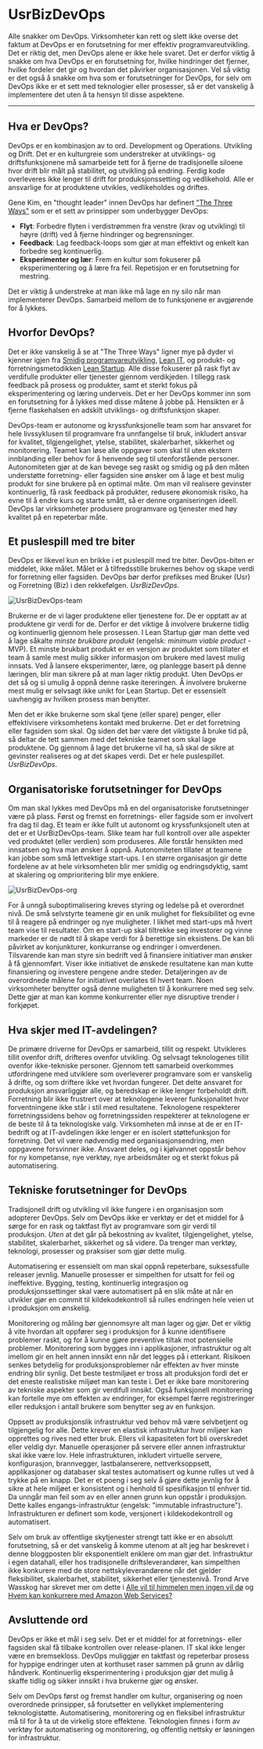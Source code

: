 # UsrBizDevOps

Alle snakker om DevOps. Virksomheter kan rett og slett ikke overse det faktum at DevOps er en forutsetning for mer effektiv programvareutvikling. Det er riktig det, men DevOps alene er ikke hele svaret. Det er derfor viktig å snakke om hva DevOps er en forutsetning for, hvilke hindringer det fjerner, hvilke fordeler det gir og hvordan det påvirker organisasjonen. Vel så viktig er det også å snakke om hva som er forutsetninger for DevOps, for selv om DevOps ikke er et sett med teknologier eller prosesser, så er det vanskelig å implementere det uten å ta hensyn til disse aspektene.

---

## Hva er DevOps?
DevOps er en kombinasjon av to ord. Development og Operations. Utvikling og Drift. Det er en kulturgreie som understreker at utviklings- og driftsfunksjonene må samarbeide tett for å fjerne de tradisjonelle siloene hvor drift blir målt på stabilitet, og utvikling på endring. Ferdig kode overleveres ikke lenger til drift for produksjonssetting og vedlikehold. Alle er ansvarlige for at produktene utvikles, vedlikeholdes og driftes.

Gene Kim, en "thought leader" innen DevOps har definert ["The Three Ways"](http://itrevolution.com/the-three-ways-principles-underpinning-devops/) som er et sett av prinsipper som underbygger DevOps:

  * **Flyt**: Forbedre flyten i verdistrømmen fra venstre (krav og utvikling) til høyre (drift) ved å fjerne hindringer og begrensninger.
  * **Feedback**: Lag feedback-loops som gjør at man effektivt og enkelt kan forbedre seg kontinuerlig.
  * **Eksperimenter og lær**: Frem en kultur som fokuserer på eksperimentering og å lære fra feil. Repetisjon er en forutsetning for mestring.

Det er viktig å understreke at man ikke må lage en ny silo når man implementerer DevOps. Samarbeid mellom de to funksjonene er avgjørende for å lykkes.

## Hvorfor DevOps?
Det er ikke vanskelig å se at "The Three Ways" ligner mye på dyder vi kjenner igjen fra [Smidig programvareutvikling](http://www.agilemanifesto.org/iso/no/), [Lean IT](https://en.wikipedia.org/wiki/Lean_IT), og produkt- og forretningsmetodikken [Lean Startup](http://theleanstartup.com/principles). Alle disse fokuserer på rask flyt av verdifulle produkter eller tjenester gjennom verdikjeden. I tillegg rask feedback på prosess og produkter, samt et sterkt fokus på eksperimentering og læring underveis. Det er her DevOps kommer inn som en forutsetning for å lykkes med disse måtene å jobbe på. Hensikten er å fjerne flaskehalsen en adskilt utviklings- og driftsfunksjon skaper.

DevOps-team er autonome og kryssfunksjonelle team som har ansvaret for hele livssyklusen til programvare fra unnfangelse til bruk, inkludert ansvar for kvalitet, tilgjengelighet, ytelse, stabilitet, skalerbarhet, sikkerhet og monitorering. Teamet kan løse alle oppgaver som skal til uten ekstern innblanding eller behov for å henvende seg til utenforstående personer. Autonomiteten gjør at de kan bevege seg raskt og smidig og på den måten understøtte forretning- eller fagsiden sine ønsker om å lage et best mulig produkt for sine brukere på en optimal måte. Om man vil realisere gevinster kontinuerlig, få rask feedback på produkter, redusere økonomisk risiko, ha evne til å endre kurs og starte smått, så er denne organiseringen ideell. DevOps lar virksomheter produsere programvare og tjenester med høy kvalitet på en repeterbar måte.

## Et puslespill med tre biter
DevOps er likevel kun en brikke i et puslespill med tre biter. DevOps-biten er middelet, ikke målet. Målet er å tilfredsstille brukernes behov og skape verdi for forretning eller fagsiden. DevOps bør derfor prefikses med Bruker (Usr) og Forretning (Biz) i den rekkefølgen. *UsrBizDevOps*.

![UsrBizDevOps-team](https://github.com/steinim/writings/raw/master/images/usrbizdevops-team.png)

Brukerne er de vi lager produktene eller tjenestene for. De er opptatt av at produktene gir verdi for de. Derfor er det viktige å involvere brukerne tidlig og kontinuerlig gjennom hele prosessen. I Lean Startup gjør man dette ved å lage såkalte *minste brukbare produkt* (engelsk: *minimum viable product* - MVP). Et minste brukbart produkt er en versjon av produktet som tillater et team å samle mest mulig sikker informasjon om brukere med lavest mulig innsats. Ved å lansere eksperimenter, lære, og planlegge basert på denne læringen, blir man sikrere på at man lager riktig produkt. Uten DevOps er det så og si umulig å oppnå denne raske itereringen. Å involvere brukerne mest mulig er selvsagt ikke unikt for Lean Startup. Det er essensielt uavhengig av hvilken prosess man benytter.

Men det er ikke brukerne som skal tjene (eller spare) penger, eller effektivisere virksomhetens kontakt med brukerne. Det er det forretning eller fagsiden som skal. Og siden det bør være det viktigste å bruke tid på, så deltar de tett sammen med det tekniske teamet som skal lage produktene. Og gjennom å lage det brukerne vil ha, så skal de sikre at gevinster realiseres og at det skapes verdi. Det er hele puslespillet. *UsrBizDevOps*.

## Organisatoriske forutsetninger for DevOps
Om man skal lykkes med DevOps må en del organisatoriske forutsetninger være på plass. Først og fremst en forretnings- eller fagside som er involvert fra dag til dag. Et team er ikke fullt ut autonomt og kryssfunksjonelt uten at det er et UsrBizDevOps-team. Slike team har full kontroll over alle aspekter ved produktet (eller verdien) som produseres. Alle forstår hensikten med innsatsen og hva man ønsker å oppnå. Autonomiteten tillater at teamene kan jobbe som små lettvektige start-ups. I en større organisasjon gir dette fordelene av at hele virksomheten blir mer smidig og endringsdyktig, samt at skalering og omprioritering blir mye enklere.

![UsrBizDevOps-org](https://github.com/steinim/writings/raw/master/images/usrbizdevops-org.png)

For å unngå suboptimalisering kreves styring og ledelse på et overordnet nivå. De små selvstyrte teamene gir en unik mulighet for fleksibilitet og evne til å reagere på endringer og nye muligheter. I likhet med start-ups må hvert team vise til resultater. Om en start-up skal tiltrekke seg investorer og vinne markeder er de nødt til å skape verdi for å berettige sin eksistens. De kan bli påvirket av konjunkturer, konkurranse og endringer i omverdenen. Tilsvarende kan man styre sin bedrift ved å finansiere initiativer man ønsker å få gjennomført. Viser ikke initiativet de ønskede resultatene kan man kutte finansiering og investere pengene andre steder. Detaljeringen av de overordnede målene for initiativet overlates til hvert team. Noen virksomheter benytter også denne muligheten til å konkurrere med seg selv. Dette gjør at man kan komme konkurrenter eller nye disruptive trender i forkjøpet.

## Hva skjer med IT-avdelingen?
De primære driverne for DevOps er samarbeid, tillit og respekt. Utvikleres tillit ovenfor drift, drifteres ovenfor utvikling. Og selvsagt teknologenes tillit ovenfor ikke-tekniske personer. Gjennom tett samarbeid overkommes utfordringene med utviklere som overleverer programvare som er vanskelig å drifte, og som driftere ikke vet hvordan fungerer. Det delte ansvaret for produksjon ansvarliggjør alle, og beredskap er ikke lenger forbeholdt drift. Forretning blir ikke frustrert over at teknologene leverer funksjonalitet hvor forventningene ikke står i stil med resultatene. Teknologene respekterer forretningssidens behov og forretningssiden respekterer at teknologene er de beste til å ta teknologiske valg. Virksomheten må innse at de er en IT-bedrift og at IT-avdelingen ikke lenger er en isolert støttefunksjon for forretning. Det vil være nødvendig med organisasjonsendring, men oppgavene forsvinner ikke. Ansvaret deles, og i kjølvannet oppstår behov for ny kompetanse, nye verktøy, nye arbeidsmåter og et sterkt fokus på automatisering.

## Tekniske forutsetninger for DevOps
Tradisjonell drift og utvikling vil ikke fungere i en organisasjon som adopterer DevOps. Selv om DevOps ikke er verktøy er det et middel for å sørge for en rask og taktfast flyt av programvare som gir verdi til produksjon. *Uten* at det går på bekostning av kvalitet, tilgjengelighet, ytelse, stabilitet, skalerbarhet, sikkerhet og så videre. Da trenger man verktøy, teknologi, prosesser og praksiser som gjør dette mulig.

Automatisering er essensielt om man skal oppnå repeterbare, suksessfulle releaser jevnlig. Manuelle prosesser er simpelthen for utsatt for feil og ineffektive. Bygging, testing, kontinuerlig integrasjon og produksjonssettinger skal være automatisert på en slik måte at når en utvikler gjør en commit til kildekodekontroll så rulles endringen hele veien ut i produksjon om ønskelig.

Monitorering og måling bør gjennomsyre alt man lager og gjør. Det er viktig å vite hvordan alt oppfører seg i produksjon for å kunne identifisere problemer raskt, og for å kunne gjøre preventive tiltak mot potensielle problemer. Monitorering som bygges inn i applikasjoner, infrastruktur og alt imellom gir en helt annen innsikt enn når det legges på i etterkant. Risikoen senkes betydelig for produksjonsproblemer når effekten av hver minste endring blir synlig. Det beste testmiljøet er tross alt produksjon fordi det er det eneste realistiske miljøet man kan teste i. Det er ikke bare monitorering av tekniske aspekter som gir verdifull innsikt. Også funksjonell monitorering kan fortelle mye om effekten av endringer, for eksempel færre registreringer eller reduksjon i antall brukere som benytter seg av en funksjon.

Oppsett av produksjonslik infrastruktur ved behov må være selvbetjent og tilgjengelig for alle. Dette krever en elastisk infrastruktur hvor miljøer kan opprettes og rives ned etter bruk. Ellers vil kapasiteten fort bli overskredet eller veldig dyr. Manuelle operasjoner på servere eller annen infrastruktur skal ikke være lov. Hele infrastrukturen, inkludert virtuelle servere, konfigurasjon, brannvegger, lastbalanserere, nettverksoppsett, applikasjoner og databaser skal testes automatisert og kunne rulles ut ved å trykke på en knapp. Det er et poeng i seg selv å gjøre dette jevnlig for å sikre at hele miljøet er konsistent og i henhold til spesifikasjon til enhver tid. Da unngår man feil som av en eller annen grunn kun oppstår i produksjon. Dette kalles engangs-infrastruktur (engelsk: "immutable infrastructure"). Infrastrukturen er definert som kode, versjonert i kildekodekontroll og automatisert.

Selv om bruk av offentlige skytjenester strengt tatt ikke er en absolutt forutsetning, så er det vanskelig å komme utenom at alt jeg har beskrevet i denne bloggposten blir eksponentielt enklere om man gjør det. Infrastruktur i egen datahall, eller hos tradisjonelle driftsleverandører, kan simpelthen ikke konkurere med de store nettskyleverandørene når det gjelder fleksibilitet, skalerbarhet, stabilitet, sikkerhet eller tjenestenivå. Trond Arve Wasskog har skrevet mer om dette i [Alle vil til himmelen men ingen vil dø](http://open.bekk.no/maskinvare-blir-mjukvare) og [Hvem kan konkurrere med Amazon Web Services?](https://open.bekk.no/hvem-kan-konkurrere-med-amazon-web-services)


## Avsluttende ord
DevOps er ikke et mål i seg selv. Det er et middel for at forretnings- eller fagsiden skal få tilbake kontrollen over release-planen. IT skal ikke lenger være en bremsekloss. DevOps muliggjør en taktfast og repeterbar prosess for hyppige endringer uten at korthuset raser sammen på grunn av dårlig håndverk. Kontinuerlig eksperimentering i produksjon gjør det mulig å skaffe tidlig og sikker innsikt i hva brukerne gjør og ønsker.

Selv om DevOps først og fremst handler om kultur, organisering og noen overordnede prinsipper, så forutsetter en vellykket implementering teknologistøtte. Automatisering, monitorering og en fleksibel infrastruktur må til for å ta ut de virkelig store effektene. Teknologien finnes i form av verktøy for automatisering og monitorering, og offentlig nettsky er løsningen for infrastruktur.
